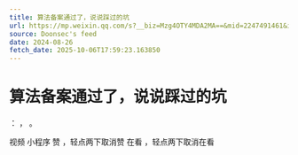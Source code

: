 ```yaml
---
title: 算法备案通过了，说说踩过的坑
url: https://mp.weixin.qq.com/s?__biz=Mzg4OTY4MDA2MA==&mid=2247491461&idx=1&sn=9d62c90774dd90a9b01ab7828c41e42e
source: Doonsec's feed
date: 2024-08-26
fetch_date: 2025-10-06T17:59:23.163850
---
```


# 算法备案通过了，说说踩过的坑

：
，
。

视频
小程序
赞
，轻点两下取消赞
在看
，轻点两下取消在看